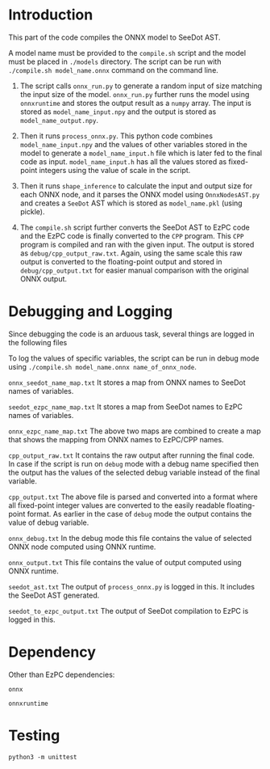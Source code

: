 # Introduction
This part of the code compiles the ONNX model to SeeDot AST.

A model name must be provided to the `compile.sh` script and the model must be placed in `./models` directory.
The script can be run with `./compile.sh model_name.onnx` command on the command line.

1) The script calls `onnx_run.py` to generate a random input of size matching the input size of the model. `onnx_run.py` further runs the model using `onnxruntime` and stores the output result as a `numpy` array. The input is stored as `model_name_input.npy` and the output is stored as `model_name_output.npy`.

2) Then it runs `process_onnx.py`. This python code combines `model_name_input.npy` and the values of other variables stored in the model to generate a `model_name_input.h` file which is later fed to the final code as input. `model_name_input.h` has all the values stored as fixed-point integers using the value of scale in the script.

3) Then it runs `shape_inference` to calculate the input and output size for each ONNX node, and it parses the ONNX model using `OnnxNodesAST.py` and creates a `SeeDot` AST which is stored as `model_name.pkl` (using pickle).

4) The `compile.sh` script further converts the SeeDot AST to EzPC code and the EzPC code is finally converted to the `CPP` program. This `CPP` program is compiled and ran with the given input. The output is stored as `debug/cpp_output_raw.txt`. Again, using the same scale this raw output is converted to the floating-point output and stored in `debug/cpp_output.txt` for easier manual comparison with the original ONNX output. 

# Debugging and Logging
Since debugging the code is an arduous task, several things are logged in the following files

To log the values of specific variables, the script can be run in debug mode using `./compile.sh model_name.onnx name_of_onnx_node`.

`onnx_seedot_name_map.txt` It stores a map from ONNX names to SeeDot names of variables.

`seedot_ezpc_name_map.txt` It stores a map from SeeDot names to EzPC names of variables.

`onnx_ezpc_name_map.txt` The above two maps are combined to create a map that shows the mapping from ONNX names to EzPC/CPP names.

`cpp_output_raw.txt` It contains the raw output after running the final code. In case if the script is run on `debug` mode with a debug name specified then the output has the values of the selected debug variable instead of the final variable.

`cpp_output.txt` The above file is parsed and converted into a format where all fixed-point integer values are converted to the easily readable floating-point format. As earlier in the case of `debug` mode the output contains the value of debug variable.

`onnx_debug.txt` In the debug mode this file contains the value of selected ONNX node computed using ONNX runtime.

`onnx_output.txt` This file contains the value of output computed using ONNX runtime.

`seedot_ast.txt` The output of `process_onnx.py` is logged in this. It includes the SeeDot AST generated.

`seedot_to_ezpc_output.txt` The output of SeeDot compilation to EzPC is logged in this.

# Dependency
Other than EzPC dependencies:

`onnx`

`onnxruntime`

# Testing
`python3 -m unittest`
